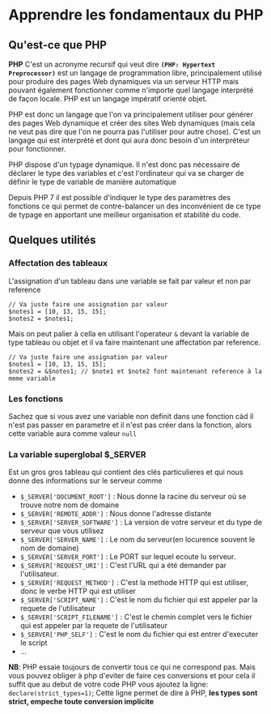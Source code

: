 # Apprendre les fondamentaux du PHP

## Qu'est-ce que PHP

**PHP** C'est un acronyme recursif qui veut dire **`(PHP: Hypertext Preprocessor)`** est un langage de programmation libre, principalement utilisé pour produire des pages Web dynamiques via un serveur HTTP mais pouvant également fonctionner comme n'importe quel langage interprété de façon locale. PHP est un langage impératif orienté objet.

PHP est donc un langage que l'on va principalement utiliser pour générer des pages Web dynamique et créer des sites Web dynamiques (mais cela ne veut pas dire que l'on ne pourra pas l'utiliser pour autre chose). C'est un langage qui est interprété et dont qui aura donc besoin d'un interpréteur pour fonctionner.

PHP dispose d'un typage dynamique. Il n'est donc pas nécessaire de déclarer le type des variables et c'est l'ordinateur qui va se charger de définir le type de variable de manière automatique

Depuis PHP 7 il est possible d'indiquer le type des paramètres des fonctions ce qui permet de contre-balancer un des inconvénient de ce type de typage en apportant une meilleur organisation et stabilité du code.

## Quelques utilités

### Affectation des tableaux

L'assignation d'un tableau dans une variable se fait par valeur et non par reference

```{PHP}
// Va juste faire une assignation par valeur
$notes1 = [10, 13, 15, 15];
$notes2 = $notes1;

```

Mais on peut palier à cella en utilisant l'operateur `&` devant la variable de type tableau ou objet et il va faire maintenant une affectation par reference.

```{PHP}
// Va juste faire une assignation par valeur
$notes1 = [10, 13, 15, 15];
$notes2 = &$notes1; // $note1 et $note2 font maintenant reference à la meme variable

```

### Les fonctions

Sachez que si vous avez une variable non definit dans une fonction càd il n'est pas passer en parametre et il n'est pas créer dans la fonction, alors cette variable aura comme valeur `null`

### La variable superglobal $_SERVER

Est un gros gros tableau qui contient des clés particulieres et qui nous donne des informations sur le serveur comme

- `$_SERVER['DOCUMENT_ROOT']` : Nous donne la racine du serveur où se trouve notre nom de domaine
- `$_SERVER['REMOTE_ADDR']` : Nous donne l'adresse distante
- `$_SERVER['SERVER_SOFTWARE']` : La version de votre serveur et du type de serveur que vous utilisez
- `$_SERVER['SERVER_NAME']` : Le nom du serveur(en locurence souvent le nom de domaine)
- `$_SERVER['SERVER_PORT']` : Le PORT sur lequel ecoute lu serveur.
- `$_SERVER['REQUEST_URI']` : C'est l'URL qui a été demander par l'utilisateur.
- `$_SERVER['REQUEST_METHOD']` : C'est la methode HTTP qui est utiliser, donc le verbe HTTP qui est utiliser
- `$_SERVER['SCRIPT_NAME']` : C'est le nom du fichier qui est appeler par la requete de l'utilisateur
- `$_SERVER['SCRIPT_FILENAME']` : C'est le chemin complet vers le fichier qui est appeler par la requete de l'utilisateur
- `$_SERVER['PHP_SELF']` : C'est le nom du fichier qui est entrer d'executer le script
- ...

**NB**: PHP essaie toujours de convertir tous ce qui ne correspond pas.
Mais vous pouvez obliger à php d'eviter de faire ces conversions et pour cela il suffit que au debut de votre code PHP vous ajoutez la ligne:
`declare(strict_types=1)`;
Cette ligne permet de dire à PHP, **les types sont strict, empeche toute conversion implicite**
